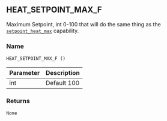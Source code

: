 ## HEAT\_SETPOINT\_MAX\_F

Maximum Setpoint, int 0-100 that will do the same thing as the [`setpoint_heat_max`][1] capability.


### Name

`HEAT_SETPOINT_MAX_F ()`


| Parameter | Description |
| --------- | ----------- |
| int       | Default 100 |


### Returns

`None`

[1]:	https://snap-one.github.io/docs-driverworks-proxyprotocol/#thermostat-capabilities